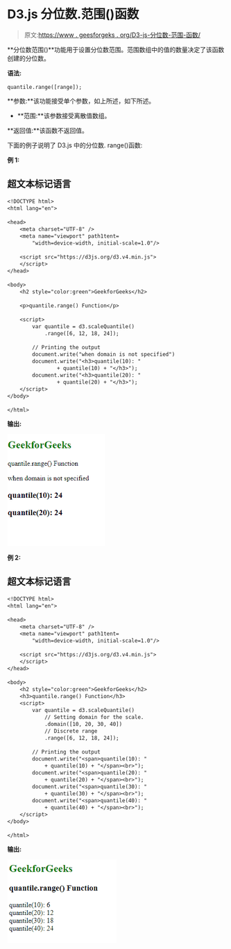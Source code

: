 # D3.js 分位数.范围()函数

> 原文:[https://www . geesforgeks . org/D3-js-分位数-范围-函数/](https://www.geeksforgeeks.org/d3-js-quantile-range-function/)

**分位数范围()**功能用于设置分位数范围。范围数组中的值的数量决定了该函数创建的分位数。

**语法:**

```
quantile.range([range]);
```

**参数:**该功能接受单个参数，如上所述，如下所述。

*   **范围:**该参数接受离散值数组。

**返回值:**该函数不返回值。

下面的例子说明了 D3.js 中的分位数. range()函数:

**例 1:**

## 超文本标记语言

```
<!DOCTYPE html>
<html lang="en">

<head>
    <meta charset="UTF-8" />
    <meta name="viewport" path1tent=
        "width=device-width, initial-scale=1.0"/>

    <script src="https://d3js.org/d3.v4.min.js">
    </script>
</head>

<body>
    <h2 style="color:green">GeekforGeeks</h2>

    <p>quantile.range() Function</p>

    <script>
        var quantile = d3.scaleQuantile()
            .range([6, 12, 18, 24]);

        // Printing the output
        document.write("when domain is not specified")
        document.write("<h3>quantile(10): " 
                + quantile(10) + "</h3>");
        document.write("<h3>quantile(20): " 
                + quantile(20) + "</h3>");
    </script>
</body>

</html>
```

**输出:**

[![](img/ff3e1eb829f5d2d3153e8279523d9432.png)](https://media.geeksforgeeks.org/wp-content/uploads/20200822193726/01112.png)

**例 2:**

## 超文本标记语言

```
<!DOCTYPE html>
<html lang="en">

<head>
    <meta charset="UTF-8" />
    <meta name="viewport" path1tent=
        "width=device-width, initial-scale=1.0"/>

    <script src="https://d3js.org/d3.v4.min.js">
    </script>
</head>

<body>
    <h2 style="color:green">GeekforGeeks</h2>
    <h3>quantile.range() Function</h3>
    <script>
        var quantile = d3.scaleQuantile()
            // Setting domain for the scale.
            .domain([10, 20, 30, 40])
            // Discrete range
            .range([6, 12, 18, 24]);

        // Printing the output
        document.write("<span>quantile(10): " 
            + quantile(10) + "</span><br>");
        document.write("<span>quantile(20): " 
            + quantile(20) + "</span><br>");
        document.write("<span>quantile(30): " 
            + quantile(30) + "</span><br>");
        document.write("<span>quantile(40): " 
            + quantile(40) + "</span><br>");
    </script>
</body>

</html>
```

**输出:**

[![](img/059615b557f6251666feaf20e88aba80.png)](https://media.geeksforgeeks.org/wp-content/uploads/20200822193920/01113.png)